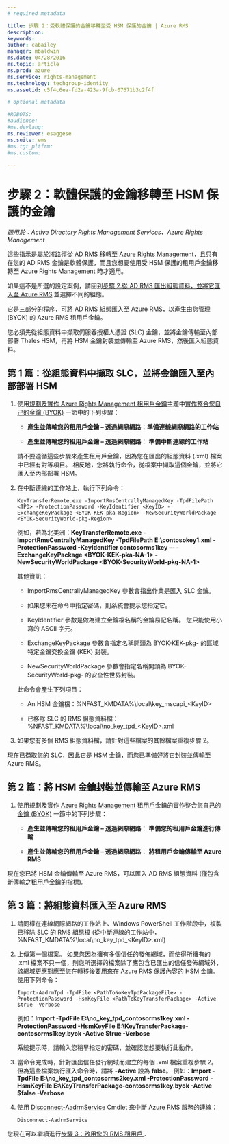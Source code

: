 ```yaml
---
# required metadata

title: 步驟 2：受軟體保護的金鑰移轉至受 HSM 保護的金鑰 | Azure RMS
description:
keywords:
author: cabailey
manager: mbaldwin
ms.date: 04/28/2016
ms.topic: article
ms.prod: azure
ms.service: rights-management
ms.technology: techgroup-identity
ms.assetid: c5f4c6ea-fd2a-423a-9fcb-07671b3c2f4f

# optional metadata

#ROBOTS:
#audience:
#ms.devlang:
ms.reviewer: esaggese
ms.suite: ems
#ms.tgt_pltfrm:
#ms.custom:

---
```


# 步驟 2：軟體保護的金鑰移轉至 HSM 保護的金鑰

*適用於︰Active Directory Rights Management Services、Azure Rights Management*


這些指示是屬於[將路徑從 AD RMS 移轉至 Azure Rights Management](migrate-from-ad-rms-to-azure-rms.md)，且只有在您的 AD RMS 金鑰是軟體保護，而且您想要使用受 HSM 保護的租用戶金鑰移轉至 Azure Rights Management 時才適用。 

如果這不是所選的設定案例，請回到[步驟 2.從 AD RMS 匯出組態資料，並將它匯入至 Azure RMS](migrate-from-ad-rms-to-azure-rms.md#step-2-export-configuration-data-from-ad-rms-and-import-it-to-azure-rms) 並選擇不同的組態。

它是三部分的程序，可將 AD RMS 組態匯入至 Azure RMS，以產生由您管理 (BYOK) 的 Azure RMS 租用戶金鑰。

您必須先從組態資料中擷取伺服器授權人憑證 (SLC) 金鑰，並將金鑰傳輸至內部部署 Thales HSM，再將 HSM 金鑰封裝並傳輸至 Azure RMS，然後匯入組態資料。

## 第 1 篇：從組態資料中擷取 SLC，並將金鑰匯入至內部部署 HSM

1.  使用[規劃及實作 Azure Rights Management 租用戶金鑰](plan-implement-tenant-key.md)主題中[實作整合您自己的金鑰 (BYOK)](plan-implement-tenant-key.md#BKMK_ImplementBYOK) 一節中的下列步驟：

    -   **產生並傳輸您的租用戶金鑰 – 透過網際網路**：**準備連線網際網路的工作站**

    -   **產生並傳輸您的租用戶金鑰 – 透過網際網路**： **準備中斷連線的工作站**

    請不要遵循這些步驟來產生租用戶金鑰，因為您在匯出的組態資料 (.xml) 檔案中已經有對等項目。 相反地，您將執行命令，從檔案中擷取這個金鑰，並將它匯入至內部部署 HSM。

2.  在中斷連線的工作站上，執行下列命令：

    ```
    KeyTransferRemote.exe -ImportRmsCentrallyManagedKey -TpdFilePath <TPD> -ProtectionPassword -KeyIdentifier <KeyID> -ExchangeKeyPackage <BYOK-KEK-pka-Region> -NewSecurityWorldPackage <BYOK-SecurityWorld-pkg-Region>
    ```
    例如，若為北美洲：**KeyTransferRemote.exe -ImportRmsCentrallyManagedKey -TpdFilePath E:\contosokey1.xml -ProtectionPassword -KeyIdentifier contosorms1key –- -ExchangeKeyPackage &lt;BYOK-KEK-pka-NA-1&gt; -NewSecurityWorldPackage &lt;BYOK-SecurityWorld-pkg-NA-1&gt;**

    其他資訊：

    -   ImportRmsCentrallyManagedKey 參數會指出作業是匯入 SLC 金鑰。

    -   如果您未在命令中指定密碼，則系統會提示您指定它。

    -   KeyIdentifier 參數是做為建立金鑰檔名稱的金鑰易記名稱。 您只能使用小寫的 ASCII 字元。

    -   ExchangeKeyPackage 參數會指定名稱開頭為 BYOK-KEK-pkg- 的區域特定金鑰交換金鑰 (KEK) 封裝。

    -   NewSecurityWorldPackage 參數會指定名稱開頭為 BYOK-SecurityWorld-pkg- 的安全性世界封裝。

    此命令會產生下列項目：

    -   An HSM 金鑰檔：%NFAST_KMDATA%\local\key_mscapi_&lt;KeyID&gt;

    -   已移除 SLC 的 RMS 組態資料檔：%NFAST_KMDATA%\local\no_key_tpd_&lt;KeyID&gt;.xml

3.  如果您有多個 RMS 組態資料檔，請針對這些檔案的其餘檔案重複步驟 2。

現在已擷取您的 SLC，因此它是 HSM 金鑰，而您已準備好將它封裝並傳輸至 Azure RMS。

## 第 2 篇：將 HSM 金鑰封裝並傳輸至 Azure RMS

1.  使用[規劃及實作 Azure Rights Management 租用戶金鑰](plan-implement-tenant-key.md)的[實作整合您自己的金鑰 (BYOK)](plan-implement-tenant-key.md#BKMK_ImplementBYOK) 一節中的下列步驟：

    -   **產生並傳輸您的租用戶金鑰 – 透過網際網路**： **準備您的租用戶金鑰進行傳輸**

    -   **產生並傳輸您的租用戶金鑰 – 透過網際網路**： **將租用戶金鑰傳輸至 Azure RMS**

現在您已將 HSM 金鑰傳輸至 Azure RMS，可以匯入 AD RMS 組態資料 (僅包含新傳輸之租用戶金鑰的指標)。

## 第 3 篇：將組態資料匯入至 Azure RMS

1.  請同樣在連線網際網路的工作站上、Windows PowerShell 工作階段中，複製已移除 SLC 的 RMS 組態檔 (從中斷連線的工作站中，%NFAST_KMDATA%\local\no_key_tpd_&lt;KeyID&gt;.xml)

2.  上傳第一個檔案。 如果您因為擁有多個信任的發佈網域，而使得所擁有的 .xml 檔案不只一個，則您所選擇的檔案除了應包含已匯出的信任發佈網域外，該網域更應對應至您在轉移後要用來在 Azure RMS 保護內容的 HSM 金鑰。 使用下列命令：

    ```
    Import-AadrmTpd -TpdFile <PathToNoKeyTpdPackageFile> -ProtectionPassword -HsmKeyFile <PathToKeyTransferPackage> -Active $true -Verbose
    ```
    例如：**Import -TpdFile E:\no_key_tpd_contosorms1key.xml -ProtectionPassword -HsmKeyFile E:\KeyTransferPackage-contosorms1key.byok -Active $true -Verbose**

    系統提示時，請輸入您稍早指定的密碼，並確認您想要執行此動作。

3.  當命令完成時，針對匯出信任發行網域而建立的每個 .xml 檔案重複步驟 2。 但為這些檔案執行匯入命令時，請將 **-Active** 設為 **false**。 例如：**Import -TpdFile E:\no_key_tpd_contosorms2key.xml -ProtectionPassword -HsmKeyFile E:\KeyTransferPackage-contosorms1key.byok -Active $false -Verbose**

4.  使用 [Disconnect-AadrmService](http://msdn.microsoft.com/library/windowsazure/dn629416.aspx) Cmdlet 來中斷 Azure RMS 服務的連線：

    ```
    Disconnect-AadrmService
    ```

您現在可以繼續進行[步驟 3：啟用您的 RMS 租用戶 ](migrate-from-ad-rms-to-azure-rms.md#BKMK_Step3Migration).




<!--HONumber=Apr16_HO4-->


